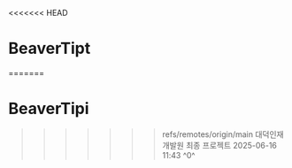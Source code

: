 <<<<<<< HEAD
# BeaverTipt
=======
# BeaverTipi
>>>>>>> refs/remotes/origin/main
대덕인재개발원 최종 프로젝트
2025-06-16 11:43 ^0^
